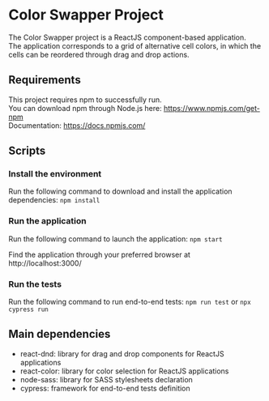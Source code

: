 # Color Swapper Project
The Color Swapper project is a ReactJS component-based application.<br/>
The application corresponds to a grid of alternative cell colors, in which the cells can be reordered through drag and drop actions. 

## Requirements
This project requires npm to successfully run.<br/>
You can download npm through Node.js here: https://www.npmjs.com/get-npm<br/>
Documentation: https://docs.npmjs.com/

## Scripts

### Install the environment
Run the following command to download and install the application dependencies:
`npm install`

### Run the application
Run the following command to launch the application:
`npm start`

Find the application through your preferred browser at http://localhost:3000/
### Run the tests
Run the following command to run end-to-end tests:
`npm run test` or `npx cypress run`

## Main dependencies
* react-dnd: library for drag and drop components for ReactJS applications
* react-color: library for color selection for ReactJS applications
* node-sass: library for SASS stylesheets declaration
* cypress: framework for end-to-end tests definition
